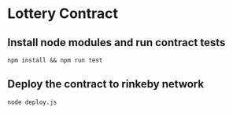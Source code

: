 # Lottery Contract

## Install node modules and run contract tests

```npm install && npm run test```

## Deploy the contract to rinkeby network

```node deploy.js```
